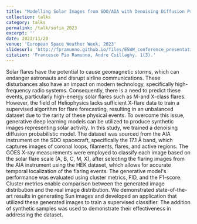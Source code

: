 ```yaml
---
title: "Modelling Solar Images from SDO/AIA with Denoising Diffusion Probabilistic Models"
collection: talks
category: talks
permalink: /talk/sofia_2023
excerpt: ''
date: 2023/11/20
venue: 'European Space Weather Week, 2023'
slidesurl: 'http://fpramunno.github.io/files/ESWW_conference_presentation.pdf'
citation: 'Francesco Pio Ramunno, Andre Csillaghy. 1(3).'
---
```


Solar flares have the potential to cause geomagnetic storms, which can endanger astronauts and disrupt airline communications. These disturbances also have an impact on modern technology, specifically high-frequency radio systems. Consequently, there is a need to predict these events, particularly high-energy solar flares such as M-and X-class flares. However, the field of Heliophysics lacks sufficient X-flare data to train a supervised algorithm for flare forecasting, resulting in an unbalanced dataset due to the rarity of these physical events. To overcome this issue, generative deep learning models can be utilized to produce synthetic images representing solar activity. In this study, we trained a denoising diffusion probabilistic model. The dataset was sourced from the AIA instrument on the SDO spacecraft, specifically the 17.1 Å band, which captures images of coronal loops, filaments, flares, and active regions. The GOES X-ray measurements were employed to classify each image based on the solar flare scale (A, B, C, M, X), after selecting the flaring images from the AIA instrument using the HEK dataset, which allows for accurate temporal localization of the flaring events. The generative model's performance was evaluated using cluster metrics, FID, and the F1-score. Cluster metrics enable comparison between the generated image distribution and the real image distribution. We demonstrated state-of-the-art results in generating Sun images and developed an application that utilized these generated images to train a supervised classifier. The addition of synthetic samples was used to demonstrate their effectiveness in addressing the dataset.

